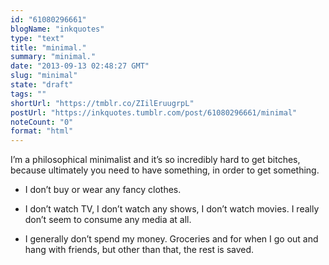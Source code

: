 ```yaml
---
id: "61080296661"
blogName: "inkquotes"
type: "text"
title: "minimal."
summary: "minimal."
date: "2013-09-13 02:48:27 GMT"
slug: "minimal"
state: "draft"
tags: ""
shortUrl: "https://tmblr.co/ZIilEruugrpL"
postUrl: "https://inkquotes.tumblr.com/post/61080296661/minimal"
noteCount: "0"
format: "html"
---
```


I’m a philosophical minimalist and it’s so incredibly hard to get bitches, because ultimately you need to have something, in order to get something. 

- I don’t buy or wear any fancy clothes. 

- I don’t watch TV, I don’t watch any shows, I don’t watch movies. I really don’t seem to consume any media at all. 

- I generally don’t spend my money. Groceries and for when I go out and hang with friends, but other than that, the rest is saved.